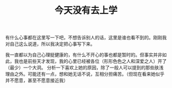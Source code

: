 ﻿---
title: 今天没有去上学
category: 生活
layout: post
---

有什么心事都在这里写一下吧，不想告诉别人的话，这里是谁也看不到的。刚刚我对自己这么说道，所以我决定把心事写下来。

我一直都以为自己心理挺健康的，有什么不开心的事也都是暂时的。但事实并非如此，我也是前些天才发现，我的心里已经被各位（形形色色之人和深爱之人）开了（最少）一个大洞。
分析一下喜欢上她的原因，除了一般人可以提到的那些肤浅理由之外。可能还有一点，想和她无话不说，互相分担痛苦。（但现在看来她似乎并不愿意，甚至不愿意接近我）


